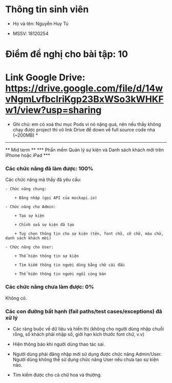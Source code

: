 # Thông tin sinh viên

 - Họ và tên: Nguyễn Huy Tú

 - MSSV: 18120254

# Điểm đề nghị cho bài tập: 10

# Link Google Drive: https://drive.google.com/file/d/14wvNgmLvfbclriKgp23BxWSo3kWHKFw1/view?usp=sharing

* Ghi chú: em có xoá thư mục Pods vì nó nặng quá, nên nếu thầy không chạy được project thì vô link Drive để down về full source code nha (~200MB) *

---

** Mid term ** *** Phần mềm Quản lý sự kiện và Danh sách khách mời trên iPhone hoặc iPad ***

### Các chức năng đã làm được: 100%

Các chức năng mà thầy đã yêu cầu:

	- Chức năng chung:

		+ Đăng nhập (gọi API của mockapi.io) 

 	- Chức năng cho Admin:

		+ Tạo sự kiện 

		+ Chỉnh sửa sự kiện đã tạo

		+ Tuỳ chọn thông tin cho sự kiện (tên, font chữ, cỡ chữ, màu chữ, danh sách khách mời)	

 	- Chức năng cho User:

		+ Thể hiện thông tin sự kiện

		+ Tìm kiếm thông tin người dùng bằng chữ cái đầu

		+ Thể hiện thông tin người ngồi cùng bàn
		

### Các chức năng chưa làm được: 0%

Không có.


### Các con đường bất hạnh (fail paths/test cases/exceptions) đã xử lý

- Các ràng buộc về dữ liệu và hiển thị (không cho người dùng nhập chuỗi rỗng, số khách phải nhập số, giới hạn kích thước font chữ, v.v)

- Hiện thông báo khi người dùng thao tác sai.

- Người dùng phải đăng nhập mới sử dụng được chức năng Admin/User. Người dùng không thể sử dụng chức năng User nếu chưa tạo sự kiện nào.

- Tìm kiếm được cho cả chữ hoa và thường.   





